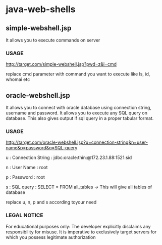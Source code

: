 # java-web-shells

## simple-webshell.jsp

It allows you to execute commands on server 

### USAGE

http://target.com/simple-webshell.jsp?pwd=z&i=cmd

replace cmd parameter with command you want to execute like ls, id, whomai etc

## oracle-webshell.jsp

It allows you to connect with oracle database using connection string, username and password. It allows you to execute any SQL query on database. This also gives output if sql query in a proper tabular format.

### USAGE

http://target.com/oracle-webshell.jsp?u=connection-string&n=user-name&p=password&q=SQL-query

u : Connection String : jdbc:oracle:thin:@172.23.1.88:1521:sid

n : User Name : root

p : Password : root

s : SQL query : SELECT * FROM all_tables -> This will give all tables of database

replace u, n, p and s according toyour need

### LEGAL NOTICE

For educational purposes only: The developer explicitly disclaims any responsibility for misuse. It is imperative to exclusively target servers for which you possess legitimate authorization
